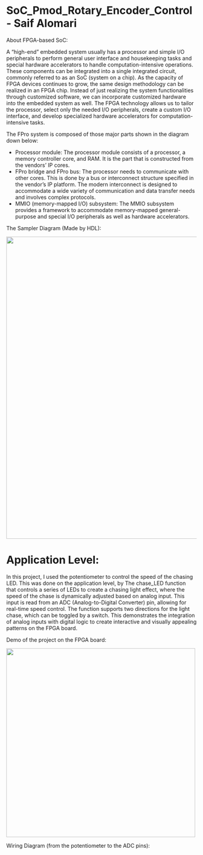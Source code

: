 # SoC_Pmod_Rotary_Encoder_Control - Saif Alomari

About FPGA-based SoC:

A “high-end” embedded system usually has a processor and simple I/O peripherals to perform general user interface and housekeeping tasks and special hardware accelerators to handle computation-intensive operations. These components can be integrated into a single integrated circuit, commonly referred to as an SoC (system on a chip). As the capacity of FPGA devices continues to grow, the same design methodology can be realized in an FPGA chip. Instead of just realizing the system functionalities through customized software, we can incorporate customized hardware into the embedded system as well. The FPGA technology allows us to tailor the processor, select only the needed I/O peripherals, create a custom I/O interface, and develop specialized hardware accelerators for computation-intensive tasks.

The FPro system is composed of those major parts shown in the diagram down below:
- Processor module: The processor module consists of a processor, a memory controller core, and RAM. It is the part that is constructed from the vendors’ IP cores.
- FPro bridge and FPro bus: The processor needs to communicate with other cores. This is done by a bus or interconnect structure specified in the vendor’s IP platform. The modern interconnect is designed to accommodate a wide variety of communication and data transfer needs and involves complex protocols.
- MMIO (memory-mapped I/O) subsystem: The MMIO subsystem provides a framework to accommodate memory-mapped general-purpose and special I/O peripherals as well as hardware accelerators.

The Sampler Diagram (Made by HDL): 

<img src='./pictures/sampler_system.jpg' width='800'>


# Application Level: 

In this project, I used the potentiometer to control the speed of the chasing LED. This was done on the application level, by The chase_LED function that controls a series of LEDs to create a chasing light effect, where the speed of the chase is dynamically adjusted based on analog input. This input is read from an ADC (Analog-to-Digital Converter) pin, allowing for real-time speed control. The function supports two directions for the light chase, which can be toggled by a switch. This demonstrates the integration of analog inputs with digital logic to create interactive and visually appealing patterns on the FPGA board.

Demo of the project on the FPGA board:

<img src='./pictures/gif_demo.gif' width='500'>

Wiring Diagram (from the potentiometer to the ADC pins):
